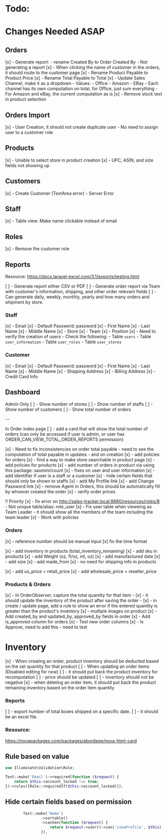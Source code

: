 # Todo:

# Changes Needed ASAP

## Orders
[x] - Generate report:
    - rename Created By to Order Created By
    - Not generating a report
[x] - When clicking the name of customer in the orders, it should route to the customer page
[x] - Rename Product Payable to Product Price
[x] - Rename Total Payable to Total
[x] - Update Sales Channel, make it as a dropdown
        - Values:
            - Office
            - Amazon
            - EBay
        - Each channel has its own computation on total, for Office, just sum everything
        - For Amazon and eBay, the current computation as is
[x] - Remove stock text in product selection

## Orders Import
[x] - User Creation, it should not create duplicate user
        - No need to assign user to a customer role

## Products
[x] - Unable to select store in product creation
[x] - UPC, ASIN, and size fields not showing up

## Customers
[x] - Create Customer (TextArea error)
        - Server Error

## Staff
[x] - Table view: Make name clickable instead of email

## Roles
[x] - Remove the customer role

## Reports

Resource: https://docs.laravel-excel.com/3.1/exports/testing.html

[ ] -  Generate report either CSV or PDF
[ ] - Generate order report via Team with customer's information, shipping, and other order relevant fields
[ ] - Can generate daily, weekly, monthly, yearly and how many orders and shipment by
store.

### Staff
[x] - Email
[x] - Default Password: password
[x] - First Name
[x] - Last Name
[x] - Middle Name
[x] - Store
[x] - Team
[x] - Position
[x] - Need to verify the creation of users
        - Check the following:
        - Table `users`
        - Table `user_information`
        - Table `user_roles`
        - Table `user_stores`

### Customer
[x] - Email
[x] - Default Password: password
[x] - First Name
[x] - Last Name
[x] - Middle Name
[x] - Shipping Address
[x] - Billing Address
[x] - Credit Card Info

## Dashboard

Admin Only
[ ] - Show number of stores
[ ] - Show number of staffs
[ ] - Show number of customers
[ ] - Show total number of orders

--

In Order index page
[ ] - add a card that will show the total number of orders (can only be accessed if user is admin, or user has ORDER_CAN_VIEW_TOTAL_ORDER_REPORTS permission)

[x] - Need to fix inconsistencies on order total payable
    - need to see the computation of total payable in updates
    - and on creation
[x] - add policies for orders
[x] - find a way to make store searchable in product page
[x] - add policies for products
[x] - add number of orders in product via using this package:  saumini/count
[x] - fixes on user and user information
[x] - add identifier if user is a staff or a customer
[x] - hide certain fields that should only be shown to staffs
[x] - add My Profile link 
[x] - add Change Password link
[x] - remove Agent in Orders, this should be automatically fill by whoever created the order
[x] - verify order prices

!! Priority
[x] - fix error on http://sales-tracker.local:8880/resources/roles/8
        - Not unique table/alias: role_user
[x] - Fix user table when vieweing as Team Leader
    - it should show all the members of the team including the team leader
[x] - Work with policies

### Orders
[x] - reference number should be manual input
[x]  fix the time format

[x] - add inventory in products (total_inventory_remaining)
[x] - add sku in products
[x] - add Weight (oz, fl/oz, ml, oz)
[x] - add manufactured date
[x] - add size
[x] - add made_from
[x] - no need for shipping info in products

[x] - add us_price = retail_price
[x] - add wholesale_price = reseller_price

### Products & Orders
[x] - In OrderObserver, capture the total quantity for that item
    - [x] - it should update the inventory of the product after saving the order
    - [x] - in create / update page, add a rule to show an error if the
            entered quantity is greater than the product's inventory
[x] - multiple images on product
[x] - Add created_by and updated_by, approved_by fields in order
[x] - Add is_approved column for orders
[x] - Test new order columns
[x] - Is Approve, need to add this
    - need to test

# Inventory
[x] - When creating an order, product inventory should be deducted based on
the set quantity for that product
[ ] - When updating an order items (Disabled editing for now)
    [ ] - it should put back the product inventory for recomputation
    [ ] - price should be updated
    [ ] - inventory should not be negative
[x] - when deleting an order item, it should put back the product remaining inventory based on the order item quantity

### Reports
[ ] - export number of total boxes shipped on a specific date.
	[ ] - it should be an excel file.



### Resource:
https://novapackages.com/packages/abordage/nova-html-card


## Rule based on value
```php
use Illuminate\Validation\Rule;

Text::make('Email')->required(function ($request) {
    return $this->account_locked !== true;
})->rules([Rule::requiredIf($this->account_locked)]),
```

## Hide certain fields based on permission
```php
        Text::make('Name')
                ->sortable()
                ->canSee(function ($request) {
                    return $request->user()->can('viewProfile', $this);
                }),
```
